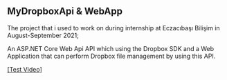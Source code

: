 ## MyDropboxApi & WebApp

The project that i used to work on during internship at Eczacıbaşı Bilişim in August-September 2021;

An ASP.NET Core Web Api API which using the Dropbox SDK and a Web Application that can perform Dropbox file management by using this API.



[[Test Video]](https://www.youtube.com/watch?v=4UbnekxpPSY)


